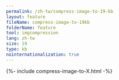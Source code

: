 ```yaml
---
permalink: /zh-tw/compress-image-to-19-kb
layout: feature
fileName: compress-image-to-19kb
folderName: feature
tool: imgcompression
lang: zh-tw
size: 19
type: kb
nointernationalization: true
---
```

{%- include compress-image-to-X.html -%}       
